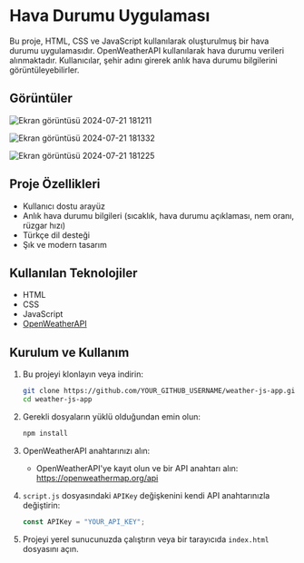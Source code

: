 # Hava Durumu Uygulaması

Bu proje, HTML, CSS ve JavaScript kullanılarak oluşturulmuş bir hava durumu uygulamasıdır. OpenWeatherAPI kullanılarak hava durumu verileri alınmaktadır. Kullanıcılar, şehir adını girerek anlık hava durumu bilgilerini görüntüleyebilirler.

## Görüntüler

![Ekran görüntüsü 2024-07-21 181211](https://github.com/user-attachments/assets/395cbec6-6256-4b13-8fff-3f4d838dce55)

![Ekran görüntüsü 2024-07-21 181332](https://github.com/user-attachments/assets/61ad781f-6294-41e5-905c-79f79de0e8dc)


![Ekran görüntüsü 2024-07-21 181225](https://github.com/user-attachments/assets/304ef0c3-7a32-4ca6-aa02-b61ef49944fe)




## Proje Özellikleri

- Kullanıcı dostu arayüz
- Anlık hava durumu bilgileri (sıcaklık, hava durumu açıklaması, nem oranı, rüzgar hızı)
- Türkçe dil desteği
- Şık ve modern tasarım

## Kullanılan Teknolojiler

- HTML
- CSS
- JavaScript
- [OpenWeatherAPI](https://openweathermap.org/)

## Kurulum ve Kullanım

1. Bu projeyi klonlayın veya indirin:
    ```sh
    git clone https://github.com/YOUR_GITHUB_USERNAME/weather-js-app.git
    cd weather-js-app
    ```

2. Gerekli dosyaların yüklü olduğundan emin olun:
    ```sh
    npm install
    ```

3. OpenWeatherAPI anahtarınızı alın:
    - OpenWeatherAPI'ye kayıt olun ve bir API anahtarı alın: https://openweathermap.org/api

4. `script.js` dosyasındaki `APIKey` değişkenini kendi API anahtarınızla değiştirin:
    ```javascript
    const APIKey = "YOUR_API_KEY";
    ```

5. Projeyi yerel sunucunuzda çalıştırın veya bir tarayıcıda `index.html` dosyasını açın.



